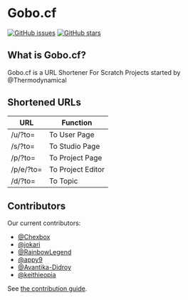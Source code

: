 # Gobo.cf
[![GitHub issues](https://img.shields.io/github/issues/ScratchUtilities/gobo.cf.svg)](https://github.com/ScratchUtilities/gobo.cf/issues)
[![GitHub stars](https://img.shields.io/github/stars/ScratchUtilities/gobo.cf.svg)](https://github.com/ScratchUtilities/gobo.cf/stargazers)

## What is Gobo.cf?
Gobo.cf is a URL Shortener For Scratch Projects started by @Thermodynamical

## Shortened URLs

| URL           | Function           |
| ------------- | ------------------ |
| /u/?to=       | To User Page       |
| /s/?to=       | To Studio Page     |
| /p/?to=       | To Project Page    |
| /p/e/?to=     | To Project Editor  |
| /d/?to=       | To Topic           |

## Contributors

Our current contributors:
* [@Chexbox](https://github.com/Chexbox)
* [@jokari](https://github.com/jokari)
* [@RainbowLegend](https://github.com/RainbowLegend)
* [@appy9](https://github.com/appy9)
* [@Avantika-Didroy](Avantika-Didroy)
* [@keithieopia](keithieopia)

See [the contribution guide](https://github.com/ScratchUtilities/gobo.cf/blob/master/PULL_REQUEST_TEMPLATE.md).
